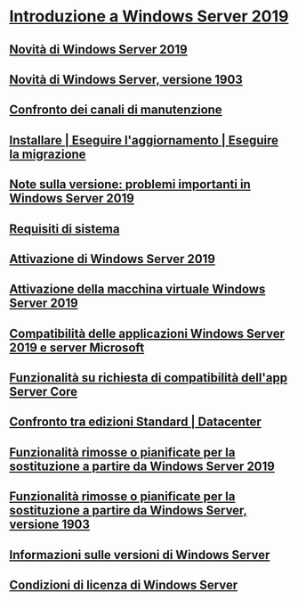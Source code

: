 # [Introduzione a Windows Server 2019](get-started-19.md) 
## [Novità di Windows Server 2019](whats-new-19.md)
## [Novità di Windows Server, versione 1903](whats-new-in-windows-server-1903.md)
## [Confronto dei canali di manutenzione](servicing-channels-19.md)
## [Installare | Eseguire l'aggiornamento | Eseguire la migrazione](install-upgrade-migrate-19.md)
## [Note sulla versione: problemi importanti in Windows Server 2019](rel-notes-19.md)
## [Requisiti di sistema](sys-reqs-19.md)
## [Attivazione di Windows Server 2019](activation-19.md)
## [Attivazione della macchina virtuale Windows Server 2019](vm-activation-19.md)
## [Compatibilità delle applicazioni Windows Server 2019 e server Microsoft](app-compat-19.md)
## [Funzionalità su richiesta di compatibilità dell'app Server Core](install-fod-19.md)
## [Confronto tra edizioni Standard | Datacenter](editions-comparison-19.md)
## [Funzionalità rimosse o pianificate per la sostituzione a partire da Windows Server 2019](removed-features-19.md)
## [Funzionalità rimosse o pianificate per la sostituzione a partire da Windows Server, versione 1903](removed-features-1903.md)
## [Informazioni sulle versioni di Windows Server](../get-started/windows-server-release-info.md)
## [Condizioni di licenza di Windows Server](../windows-server-licensing/windows-server-licensing.md)